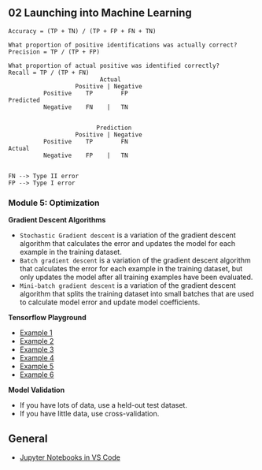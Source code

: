## 02 Launching into Machine Learning

```
Accuracy = (TP + TN) / (TP + FP + FN + TN)

What proportion of positive identifications was actually correct?
Precision = TP / (TP + FP)

What proportion of actual positive was identified correctly?
Recall = TP / (TP + FN)
                          Actual
                   Positive | Negative
          Positive    TP        FP
Predicted
          Negative    FN    |   TN


                         Prediction
                   Positive | Negative
          Positive    TP        FN
Actual
          Negative    FP    |   TN


FN --> Type II error
FP --> Type I error
```

### Module 5: Optimization

**Gradient Descent Algorithms**

- `Stochastic Gradient descent` is a variation of the gradient descent algorithm that calculates the error and updates the model for each example in the training dataset.
- `Batch gradient descent` is a variation of the gradient descent algorithm that calculates the error for each example in the training dataset, but only updates the model after all training examples have been evaluated.
- `Mini-batch gradient descent` is a variation of the gradient descent algorithm that splits the training dataset into small batches that are used to calculate model error and update model coefficients.

**Tensorflow Playground**

- [Example 1](https://goo.gl/EEuEGp)
- [Example 2](https://goo.gl/ou9iMB)
- [Example 3](https://goo.gl/1v28Pd)
- [Example 4](https://goo.gl/VyoRWX)
- [Example 5](https://goo.gl/hrXd9T)
- [Example 6](https://goo.gl/iSY7rB)

**Model Validation**

- If you have lots of data, use a held-out test dataset.
- If you have little data, use cross-validation.

## General

- [Jupyter Notebooks in VS Code](https://code.visualstudio.com/docs/datascience/jupyter-notebooks)
